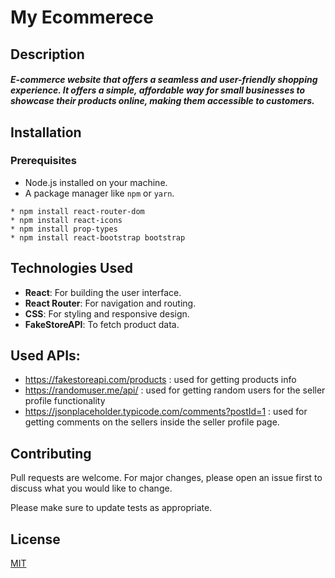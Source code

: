 # My Ecommerece
## Description
##### E-commerce website that offers a seamless and user-friendly shopping experience. It offers a simple, affordable way for small businesses to showcase their products online, making them accessible to customers.


## Installation
### Prerequisites
- Node.js installed on your machine.
- A package manager like `npm` or `yarn`.
```
* npm install react-router-dom
* npm install react-icons
* npm install prop-types
* npm install react-bootstrap bootstrap
```

## **Technologies Used**
- **React**: For building the user interface.
- **React Router**: For navigation and routing.
- **CSS**: For styling and responsive design.
- **FakeStoreAPI**: To fetch product data.

## Used APIs:
* https://fakestoreapi.com/products : used for getting products info
* https://randomuser.me/api/ : used for getting random users for the seller profile
functionality
* https://jsonplaceholder.typicode.com/comments?postId=1 : used for getting comments
on the sellers inside the seller profile page.

## Contributing

Pull requests are welcome. For major changes, please open an issue first
to discuss what you would like to change.

Please make sure to update tests as appropriate.

## License

[MIT](https://choosealicense.com/licenses/mit/)

